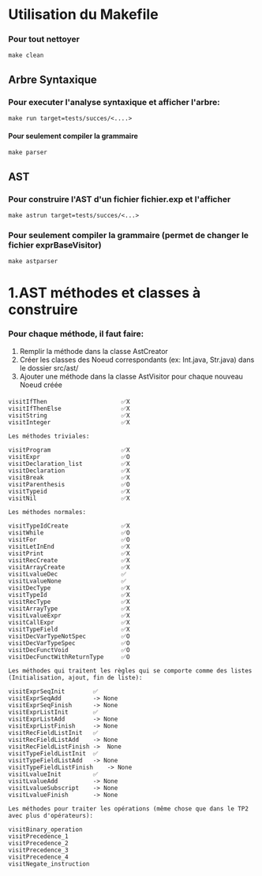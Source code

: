 # Utilisation du Makefile

### Pour tout nettoyer
    make clean

## Arbre Syntaxique
### Pour executer l'analyse syntaxique et afficher l'arbre:
    make run target=tests/succes/<....>

#### Pour seulement compiler la grammaire
    make parser

## AST
### Pour construire l'AST d'un fichier fichier.exp et l'afficher 
    make astrun target=tests/succes/<...>

### Pour seulement compiler la grammaire (permet de changer le fichier exprBaseVisitor)
    make astparser

# 1.AST méthodes et classes à construire
### Pour chaque méthode, il faut faire:
1) Remplir la méthode dans la classe AstCreator
2) Créer les classes des Noeud correspondants (ex: Int.java, Str.java) dans le dossier src/ast/
3) Ajouter une méthode dans la classe AstVisitor pour chaque nouveau Noeud créée
####
    
    visitIfThen                     ✅X
    visitIfThenElse                 ✅X
    visitString                     ✅X
    visitInteger                    ✅X

    Les méthodes triviales:

    visitProgram                    ✅X
    visitExpr                       ✅O
    visitDeclaration_list           ✅X
    visitDeclaration                ✅X
    visitBreak                      ✅X
    visitParenthesis                ✅O
    visitTypeid                     ✅X
    visitNil                        ✅X

    Les méthodes normales:

    visitTypeIdCreate               ✅X
    visitWhile                      ✅O
    visitFor                        ✅O
    visitLetInEnd                   ✅X
    visitPrint                      ✅X
    visitRecCreate                  ✅X
    visitArrayCreate                ✅X
    visitLvalueDec                  ✅
    visitLvalueNone                 ✅
    visitDecType                    ✅X
    visitTypeId                     ✅X
    visitRecType                    ✅X
    visitArrayType                  ✅X
    visitLvalueExpr                 ✅X
    visitCallExpr                   ✅X
    visitTypeField                  ✅X
    visitDecVarTypeNotSpec          ✅O
    visitDecVarTypeSpec             ✅O
    visitDecFunctVoid               ✅O
    visitDecFunctWithReturnType     ✅O
    
    Les méthodes qui traitent les règles qui se comporte comme des listes (Initialisation, ajout, fin de liste):

    visitExprSeqInit        ✅
    visitExprSeqAdd         -> None
    visitExprSeqFinish      -> None
    visitExprListInit       ✅
    visitExprListAdd        -> None
    visitExprListFinish     -> None
    visitRecFieldListInit   ✅
    visitRecFieldListAdd    -> None
    visitRecFieldListFinish ->  None
    visitTypeFieldListInit  ✅
    visitTypeFieldListAdd   -> None
    visitTypeFieldListFinish    -> None
    visitLvalueInit         ✅
    visitLvalueAdd          -> None
    visitLvalueSubscript    -> None
    visitLvalueFinish       -> None

    Les méthodes pour traiter les opérations (même chose que dans le TP2 avec plus d'opérateurs):

    visitBinary_operation
    visitPrecedence_1
    visitPrecedence_2
    visitPrecedence_3
    visitPrecedence_4
    visitNegate_instruction
